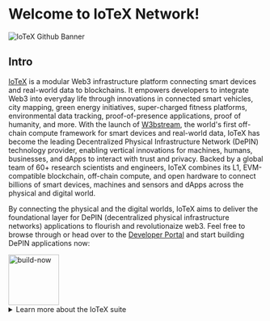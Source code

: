 # Welcome to IoTeX Network!

![IoTeX Github Banner](https://github.com/user-attachments/assets/6f8dbc8f-4bf2-4a63-a6fc-eff1b8f71c47)


## Intro
[IoTeX](https://iotex.io/) is a modular Web3 infrastructure platform connecting smart devices and real-world data to blockchains. It empowers developers to integrate Web3 into everyday life through innovations in connected smart vehicles, city mapping, green energy initiatives, super-charged fitness platforms, environmental data tracking, proof-of-presence applications, proof of humanity, and more. With the launch of [W3bstream](https://w3bstream.com/), the world's first off-chain compute framework for smart devices and real-world data, IoTeX has become the leading Decentralized Physical Infrastructure Network (DePIN) technology provider, enabling vertical innovations for machines, humans, businesses, and dApps to interact with trust and privacy. Backed by a global team of 60+ research scientists and engineers, IoTeX combines its L1, EVM-compatible blockchain, off-chain compute, and open hardware to connect billions of smart devices, machines and sensors and dApps across the physical and digital world.

By connecting the physical and the digital worlds, IoTeX aims to deliver the foundational layer for DePIN (decentralized physical infrastructure networks) applications to flourish and revolutionaize web3. 
Feel free to browse through or head over to the [Developer Portal](https://developers.iotex.io/) and start building DePIN applications now: 

<a href="https://developers.iotex.io/" target="_blank">
    <img src="https://user-images.githubusercontent.com/77351244/232565684-afa347f5-bdd9-42e5-8a86-eb9cddac8856.png" alt="build-now" width="100" height="auto">
</a>

<details>
  <summary>Learn more about the IoTeX suite</summary>

## The IoTeX Chain 
The [IoTeX](https://iotex.io/) Network is a lightning-fast, ultra-secure, and highly scalable blockchain platform designed with IoT in mind. Fully Ethereum compatible, IoTeX empowers the creation of decentralized applications that harness the power of IoT devices and data, while seamlessly integrating with Ethereum compatible ecosystems. By providing a robust, secure, and efficient infrastructure, IoTeX is enabling innovative solutions and driving the adoption of blockchain technology across various industries.

<a href="https://docs.iotex.io/" target="_blank">
    <img src="https://user-images.githubusercontent.com/77351244/232568841-46276902-deb4-4346-bc2c-45b700328b13.png" alt="IoTeX Documentation" width="100" height="auto">
</a>


## W3bstream

[W3bstream](https://w3bstream.com/), IoTeX’s Layer-2 infrastructure, is the go-to solution for powering the DePIN ecosystem and bridging the gap between the real world and the blockchain. Specifically designed to connect smart devices to smart contracts, W3bstream offers a seamless and robust framework for integrating and verifying data from a myriad of IoT devices. This innovative off-chain compute infrastructure lays the foundation for creating powerful, data-driven decentralized applications (dApps) that unlock the full potential of IoT, driving innovation and fostering synergies between the physical and digital realms.

<a href="https://docs.w3bstream.com/introduction/readme" target="_blank">
    <img src="https://user-images.githubusercontent.com/77351244/232568413-f7f4d7a5-adc0-4203-8b4a-a4352585e142.png" alt="WS Documentation" width="100" height="auto">
</a>

## Our Vision
This Vision Paper presents a bold and transformative outlook on the future of the machine economy, emphasizing the potential of blockchain and Web3 technology to empower users and reshape our world. As machines rapidly proliferate, generating immense economic value, it is crucial to shift the balance of control away from centralized corporations and towards individuals. IoTeX aims to bridge the real world and the Metaverse, providing self-sovereignty to machines and enabling users to monetize their unique services and intelligence.

<a href="https://cdn.iotex.io/machinefi/IoTeX%202.0.pdf" target="_blank">
    <img src="https://user-images.githubusercontent.com/77351244/232571346-f9d97fb6-aede-40c9-9c57-e6b2370b6541.png" alt="WS Documentation" width="100" height="auto">
</a>
    

</details>
